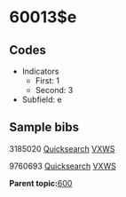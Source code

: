 # 60013$e

## Codes

-   Indicators
    -   First: 1
    -   Second: 3
-   Subfield: e

## Sample bibs

3185020 [Quicksearch](https://search.library.yale.edu/catalog/3185020) [VXWS](http://prodorbis.library.yale.edu:7014/vxws/GetHoldingsService?bibId=3185020)

9760693 [Quicksearch](https://search.library.yale.edu/catalog/9760693) [VXWS](http://prodorbis.library.yale.edu:7014/vxws/GetHoldingsService?bibId=9760693)

**Parent topic:**[600](../../tags/600/600.md)

